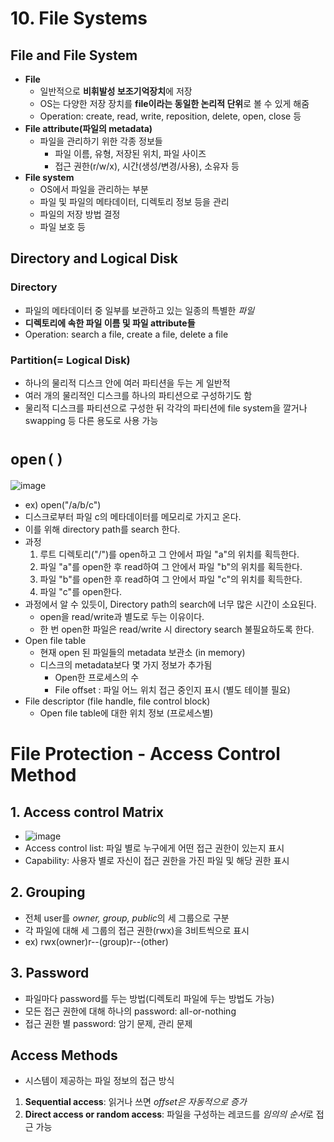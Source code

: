 # 10. File Systems
## File and File System
- **File**
  - 일반적으로 **비휘발성 보조기억장치**에 저장
  - OS는 다양한 저장 장치를 **file이라는 동일한 논리적 단위**로 볼 수 있게 해줌
  - Operation: create, read, write, reposition, delete, open, close 등
- **File attribute(파일의 metadata)**
  - 파일을 관리하기 위한 각종 정보들
    - 파일 이름, 유형, 저장된 위치, 파일 사이즈
    - 접근 권한(r/w/x), 시간(생성/변경/사용), 소유자 등
- **File system**
  - OS에서 파일을 관리하는 부분
  - 파일 및 파일의 메타데이터, 디렉토리 정보 등을 관리
  - 파일의 저장 방법 결정
  - 파일 보호 등

## Directory and Logical Disk
### **Directory**
- 파일의 메타데이터 중 일부를 보관하고 있는 일종의 특별한 *파일*
- **디렉토리에 속한 파일 이름 및 파일 attribute들**
- Operation: search a file, create a file, delete a file

### **Partition(= Logical Disk)**
- 하나의 물리적 디스크 안에 여러 파티션을 두는 게 일반적
- 여러 개의 물리적인 디스크를 하나의 파티션으로 구성하기도 함
- 물리적 디스크를 파티션으로 구성한 뒤 각각의 파티션에 file system을 깔거나 swapping 등 다른 용도로 사용 가능

# `open()`
![image](https://github.com/Haaarimmm/TIL/assets/108309396/0285140d-8901-42b9-91ed-76fd47025fc2)
- ex) open("/a/b/c")
- 디스크로부터 파일 c의 메타데이터를 메모리로 가지고 온다.
- 이를 위해 directory path를 search 한다.
- 과정
  1. 루트 디렉토리("/")를 open하고 그 안에서 파일 "a"의 위치를 획득한다.
  2. 파일 "a"를 open한 후 read하여 그 안에서 파일 "b"의 위치를 획득한다.
  3. 파일 "b"를 open한 후 read하여 그 안에서 파일 "c"의 위치를 획득한다.
  4. 파일 "c"를 open한다.
- 과정에서 알 수 있듯이, Directory path의 search에 너무 많은 시간이 소요된다.
  - open을 read/write과 별도로 두는 이유이다.
  - 한 번 open한 파일은 read/write 시 directory search 불필요하도록 한다.
- Open file table
  - 현재 open 된 파일들의 metadata 보관소 (in memory)
  - 디스크의 metadata보다 몇 가지 정보가 추가됨
    - Open한 프로세스의 수
    - File offset : 파일 어느 위치 접근 중인지 표시 (별도 테이블 필요)
- File descriptor (file handle, file control block)
  - Open file table에 대한 위치 정보 (프로세스별)


# File Protection - Access Control Method
## 1. Access control Matrix
   - ![image](https://github.com/Haaarimmm/TIL/assets/108309396/642d185b-56db-47bc-b742-00e12c17d4d4)
   - Access control list: 파일 별로 누구에게 어떤 접근 권한이 있는지 표시
   - Capability: 사용자 별로 자신이 접근 권한을 가진 파일 및 해당 권한 표시
## 2. Grouping
   - 전체 user를 *owner, group, public*의 세 그룹으로 구분
   - 각 파일에 대해 세 그룹의 접근 권한(rwx)을 3비트씩으로 표시
   - ex) rwx(owner)r--(group)r--(other)
## 3. Password
   - 파일마다 password를 두는 방법(디렉토리 파일에 두는 방법도 가능)
   - 모든 접근 권한에 대해 하나의 password: all-or-nothing
   - 접근 권한 별 password: 암기 문제, 관리 문제

## Access Methods
- 시스템이 제공하는 파일 정보의 접근 방식
1. **Sequential access**: 읽거나 쓰면 *offset은 자동적으로 증가*
2. **Direct access or random access**: 파일을 구성하는 레코드를 *임의의 순서*로 접근 가능